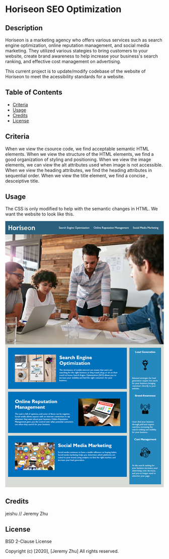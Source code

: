 # Horiseon SEO Optimization

## Description 

Horiseon is a marketing agency who offers various services such as search engine optimization, online reputation management, and social media marketing. They utilized various stategies to bring customers to your website, create brand awareness to help increase your business's search ranking, and effective cost management on advertising.

This current project is to update/modify codebase of the website of Horiseon to meet the acessibility standards for a website. 


## Table of Contents

* [Criteria](#Criteria)
* [Usage](#Usage)
* [Credits](#Credits)
* [License](#License)


## Criteria

When we view the csource code, we find acceptable semantic HTML elements.
When we view the structure of the HTML elements, we find a good organization of styling and positioning.
When we view the image elements, we can view the alt attributes used when image is not accessible.
When we view the heading attributes, we find the heading attributes in sequential order.
When we view the title element, we find a concise , desceiptive title.


## Usage 

The CSS is only modified to help with the semantic changes in HTML. We want the website to look like this.

![demo](./Assets/01-html-css-git-homework-demo.png)


## Credits

jeishu // Jeremy Zhu



## License

BSD 2-Clause License

Copyright (c) [2020], [Jeremy Zhu]
All rights reserved.

